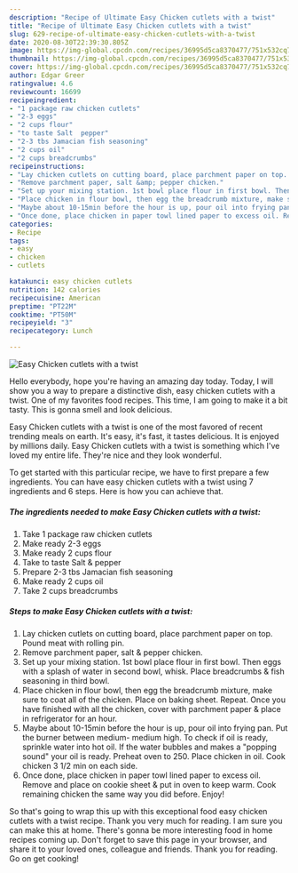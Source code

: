 ```yaml
---
description: "Recipe of Ultimate Easy Chicken cutlets with a twist"
title: "Recipe of Ultimate Easy Chicken cutlets with a twist"
slug: 629-recipe-of-ultimate-easy-chicken-cutlets-with-a-twist
date: 2020-08-30T22:39:30.805Z
image: https://img-global.cpcdn.com/recipes/36995d5ca8370477/751x532cq70/easy-chicken-cutlets-with-a-twist-recipe-main-photo.jpg
thumbnail: https://img-global.cpcdn.com/recipes/36995d5ca8370477/751x532cq70/easy-chicken-cutlets-with-a-twist-recipe-main-photo.jpg
cover: https://img-global.cpcdn.com/recipes/36995d5ca8370477/751x532cq70/easy-chicken-cutlets-with-a-twist-recipe-main-photo.jpg
author: Edgar Greer
ratingvalue: 4.6
reviewcount: 16699
recipeingredient:
- "1 package raw chicken cutlets"
- "2-3 eggs"
- "2 cups flour"
- "to taste Salt  pepper"
- "2-3 tbs Jamacian fish seasoning"
- "2 cups oil"
- "2 cups breadcrumbs"
recipeinstructions:
- "Lay chicken cutlets on cutting board, place parchment paper on top. Pound meat with rolling pin."
- "Remove parchment paper, salt &amp; pepper chicken."
- "Set up your mixing station. 1st bowl place flour in first bowl. Then eggs with a splash of water in second bowl, whisk. Place breadcrumbs &amp; fish seasoning in third bowl."
- "Place chicken in flour bowl, then egg the breadcrumb mixture, make sure to coat all of the chicken. Place on baking sheet. Repeat. Once you have finished with all the chicken, cover with parchment paper &amp; place in refrigerator for an hour."
- "Maybe about 10-15min before the hour is up, pour oil into frying pan. Put the burner between medium- medium high. To check if oil is ready, sprinkle water into hot oil. If the water bubbles and makes a &#34;popping sound&#34; your oil is ready. Preheat oven to 250. Place chicken in oil. Cook chicken 3 1/2 min on each side."
- "Once done, place chicken in paper towl lined paper to excess oil. Remove and place on cookie sheet &amp; put in oven to keep warm. Cook remaining chicken the same way you did before. Enjoy!"
categories:
- Recipe
tags:
- easy
- chicken
- cutlets

katakunci: easy chicken cutlets 
nutrition: 142 calories
recipecuisine: American
preptime: "PT22M"
cooktime: "PT50M"
recipeyield: "3"
recipecategory: Lunch

---
```



![Easy Chicken cutlets with a twist](https://img-global.cpcdn.com/recipes/36995d5ca8370477/751x532cq70/easy-chicken-cutlets-with-a-twist-recipe-main-photo.jpg)

Hello everybody, hope you're having an amazing day today. Today, I will show you a way to prepare a distinctive dish, easy chicken cutlets with a twist. One of my favorites food recipes. This time, I am going to make it a bit tasty. This is gonna smell and look delicious.



Easy Chicken cutlets with a twist is one of the most favored of recent trending meals on earth. It's easy, it's fast, it tastes delicious. It is enjoyed by millions daily. Easy Chicken cutlets with a twist is something which I've loved my entire life. They're nice and they look wonderful.


To get started with this particular recipe, we have to first prepare a few ingredients. You can have easy chicken cutlets with a twist using 7 ingredients and 6 steps. Here is how you can achieve that.

<!--inarticleads1-->

##### The ingredients needed to make Easy Chicken cutlets with a twist:

1. Take 1 package raw chicken cutlets
1. Make ready 2-3 eggs
1. Make ready 2 cups flour
1. Take to taste Salt &amp; pepper
1. Prepare 2-3 tbs Jamacian fish seasoning
1. Make ready 2 cups oil
1. Take 2 cups breadcrumbs




<!--inarticleads2-->

##### Steps to make Easy Chicken cutlets with a twist:

1. Lay chicken cutlets on cutting board, place parchment paper on top. Pound meat with rolling pin.
1. Remove parchment paper, salt &amp; pepper chicken.
1. Set up your mixing station. 1st bowl place flour in first bowl. Then eggs with a splash of water in second bowl, whisk. Place breadcrumbs &amp; fish seasoning in third bowl.
1. Place chicken in flour bowl, then egg the breadcrumb mixture, make sure to coat all of the chicken. Place on baking sheet. Repeat. Once you have finished with all the chicken, cover with parchment paper &amp; place in refrigerator for an hour.
1. Maybe about 10-15min before the hour is up, pour oil into frying pan. Put the burner between medium- medium high. To check if oil is ready, sprinkle water into hot oil. If the water bubbles and makes a &#34;popping sound&#34; your oil is ready. Preheat oven to 250. Place chicken in oil. Cook chicken 3 1/2 min on each side.
1. Once done, place chicken in paper towl lined paper to excess oil. Remove and place on cookie sheet &amp; put in oven to keep warm. Cook remaining chicken the same way you did before. Enjoy!




So that's going to wrap this up with this exceptional food easy chicken cutlets with a twist recipe. Thank you very much for reading. I am sure you can make this at home. There's gonna be more interesting food in home recipes coming up. Don't forget to save this page in your browser, and share it to your loved ones, colleague and friends. Thank you for reading. Go on get cooking!
